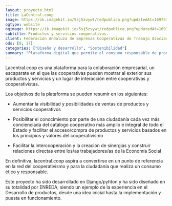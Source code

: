 ```yaml
---
layout: proyecto.html
title: LaCentral.coop
image: https://ik.imagekit.io/5sj5zvywt/redpublica.png?updatedAt=1697531941087
ogtype: website
ogimage: https://ik.imagekit.io/5sj5zvywt/redpublica.png?updatedAt=1697531941087
subtitle: Productos y servicios cooperativos.
client: Federación Andaluza de Empresas Cooperativas de Trabajo Asociado
ods: [9, 17]
categories: ["Diseño y desarrollo", "Sostenibilidad"]
summary: "Plataforma digital que permite el consumo responsable de productos y servicios cooperativos. Además permite la intercooperación de sus usuarios y entidades desde un sistema altamente novedoso y sencillo de usar. Pensada para el valor más importante de las cooperativas: las personas."
---
```


Lacentral.coop es una plataforma para la colaboración empresarial, un  escaparate en el que las cooperativas pueden mostrar al exterior sus productos y servicios y un lugar de interacción entre cooperativas y cooperativistas.

Los objetivos de la plataforma se pueden resumir en los siguientes:
    
* Aumentar la visibilidad y posibilidades de ventas de productos y servicios cooperativos

* Posibilitar el conocimiento por parte de una ciudadanía cada vez más concienciada del catálogo cooperativo más amplio e integral de todo el Estado y facilitar el acceso/compra de productos y servicios basados en los principios y valores del cooperativismo
    
* Facilitar la intercooperación y la creación de sinergias y construir relaciones directas entre los/as trabajadores/as de la Economía Social

En definitiva, lacentral.coop aspira a convertirse en un punto de referencia en la red del cooperativismo y para la ciudadanía que realiza un consumo ético y responsable.

Este proyecto ha sido desarrollado en Django/pyhton y ha sido diseñado en su totalidad por ENREDA; siendo un ejemplo de la experiencia en el Desarrollo de productos, desde una idea inicial hasta la implementación y puesta en funcionamiento.
